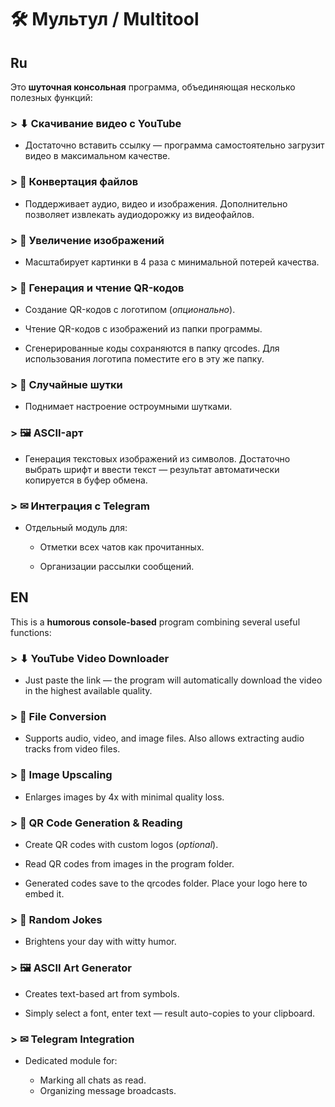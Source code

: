 # 🛠 Мультул / Multitool

## Ru

Это **шуточная консольная** программа, объединяющая несколько полезных функций:

### > ⬇ Скачивание видео с YouTube
- Достаточно вставить ссылку — программа самостоятельно загрузит видео в максимальном качестве.

### > 🔄 Конвертация файлов
- Поддерживает аудио, видео и изображения. Дополнительно позволяет извлекать аудиодорожку из видеофайлов.

### > 🔎 Увеличение изображений
- Масштабирует картинки в 4 раза с минимальной потерей качества.

### > 🧬 Генерация и чтение QR-кодов

- Создание QR-кодов с логотипом (*опционально*).

- Чтение QR-кодов с изображений из папки программы.
- Сгенерированные коды сохраняются в папку qrcodes. Для использования логотипа поместите его в эту же папку.

### > 💩 Случайные шутки
- Поднимает настроение остроумными шутками.

### > 🖼 ASCII-арт
- Генерация текстовых изображений из символов. Достаточно выбрать шрифт и ввести текст — результат автоматически копируется в буфер обмена.

### > ✉ Интеграция с Telegram
- Отдельный модуль для:

    - Отметки всех чатов как прочитанных.

    - Организации рассылки сообщений.

## EN

This is a **humorous console-based** program combining several useful functions:

### > ⬇ YouTube Video Downloader
- Just paste the link — the program will automatically download the video in the highest available quality.

### > 🔄 File Conversion
- Supports audio, video, and image files. Also allows extracting audio tracks from video files.

### > 🔎 Image Upscaling
- Enlarges images by 4x with minimal quality loss.

### > 🧬 QR Code Generation & Reading
- Create QR codes with custom logos (*optional*).

- Read QR codes from images in the program folder.

- Generated codes save to the qrcodes folder. Place your logo here to embed it.

### > 💩 Random Jokes
- Brightens your day with witty humor.

### > 🖼 ASCII Art Generator
- Creates text-based art from symbols.

- Simply select a font, enter text — result auto-copies to your clipboard.

### > ✉ Telegram Integration
- Dedicated module for:

    - Marking all chats as read.
    - Organizing message broadcasts.
